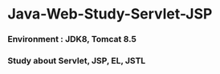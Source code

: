 # Java-Web-Study-Servlet-JSP
 <h3>Environment : JDK8, Tomcat 8.5</h3>
 <h3>Study about Servlet, JSP, EL, JSTL

